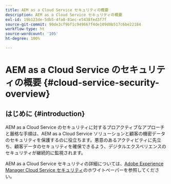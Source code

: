 ```yaml
---
title: AEM as a Cloud Service セキュリティの概要
description: AEM as a Cloud Service セキュリティの概要
exl-id: 19b123de-5db5-4fa8-81ec-e5438fed3f7f
source-git-commit: 90de3cf9bf1c949667f4de109d0b517c6be22184
workflow-type: ht
source-wordcount: '105'
ht-degree: 100%

---
```


# AEM as a Cloud Service のセキュリティの概要 {#cloud-service-security-overview}

## はじめに {#introduction}

AEM as a Cloud Service のセキュリティに対するプロアクティブなアプローチと厳格な手順は、AEM as a Cloud Service ソリューションと顧客の機密データのセキュリティを保護するのに役立ちます。悪意のあるアクティビティに先立ち、顧客データのセキュリティを確保できるよう、デジタルエクスペリエンスのセキュリティが継続的に監視されます。

AEM as a Cloud Service セキュリティの詳細については、[Adobe Experience Manager Cloud Service セキュリティ](https://www.adobe.com/content/dam/cc/en/security/pdfs/AEMCloudService_Security_Overview.pdf)のホワイトペーパーを参照してください。
